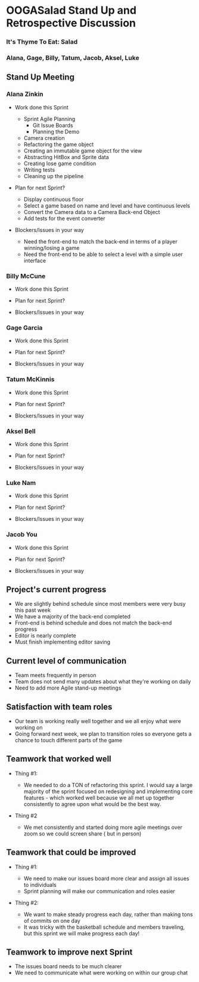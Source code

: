 # OOGASalad Stand Up and Retrospective Discussion

### It's Thyme To Eat: Salad

### Alana, Gage, Billy, Tatum, Jacob, Aksel, Luke

## Stand Up Meeting

### Alana Zinkin

* Work done this Sprint
    * Sprint Agile Planning
        * Git Issue Boards
        * Planning the Demo
    * Camera creation
    * Refactoring the game object
    * Creating an immutable game object for the view
    * Abstracting HitBox and Sprite data
    * Creating lose game condition
    * Writing tests
    * Cleaning up the pipeline

* Plan for next Sprint?
    * Display continuous floor
    * Select a game based on name and level and have continuous levels
    * Convert the Camera data to a Camera Back-end Object
    * Add tests for the event converter

* Blockers/Issues in your way
    * Need the front-end to match the back-end in terms of a player winning/losing a game
    * Need the front-end to be able to select a level with a simple user interface

### Billy McCune

* Work done this Sprint

* Plan for next Sprint?

* Blockers/Issues in your way

### Gage Garcia

* Work done this Sprint

* Plan for next Sprint?

* Blockers/Issues in your way

### Tatum McKinnis

* Work done this Sprint

* Plan for next Sprint?

* Blockers/Issues in your way

### Aksel Bell

* Work done this Sprint

* Plan for next Sprint?

* Blockers/Issues in your way

### Luke Nam

* Work done this Sprint

* Plan for next Sprint?

* Blockers/Issues in your way

### Jacob You

* Work done this Sprint

* Plan for next Sprint?

* Blockers/Issues in your way

## Project's current progress

* We are slightly behind schedule since most members were very busy this past week
* We have a majority of the back-end completed
* Front-end is behind schedule and does not match the back-end progress
* Editor is nearly complete
* Must finish implementing editor saving

## Current level of communication

* Team meets frequently in person
* Team does not send many updates about what they're working on daily
* Need to add more Agile stand-up meetings

## Satisfaction with team roles

* Our team is working really well together and we all enjoy what were working on
* Going forward next week, we plan to transition roles so everyone gets a chance to touch different
  parts of the game

## Teamwork that worked well

* Thing #1:
    * We needed to do a TON of refactoring this sprint. I would say a large majority of the sprint
      focused on redesigning and implementing core features - which worked well because we all met
      up together consistently to agree upon what would be the best way.

* Thing #2
    * We met consistently and started doing more agile meetings over zoom so we could screen share (
      but in person)

## Teamwork that could be improved

* Thing #1:
    * We need to make our issues board more clear and assign all issues to individuals
    * Sprint planning will make our communication and roles easier

* Thing #2:
    * We want to make steady progress each day, rather than making tons of commits on one day
    * It was tricky with the basketball schedule and members traveling, but this sprint we will make
      progress each day!

## Teamwork to improve next Sprint

* The issues board needs to be much clearer
* We need to communicate what were working on within our group chat
